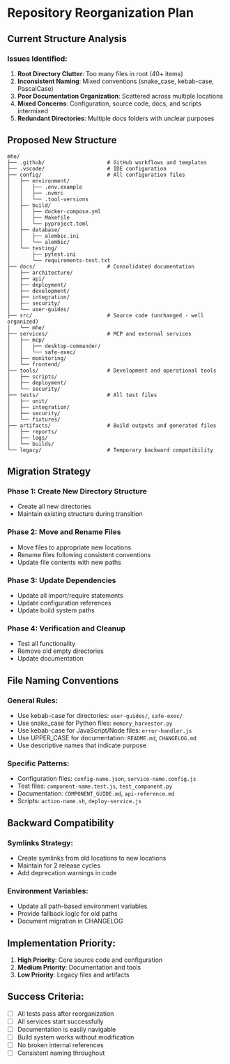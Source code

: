 # Repository Reorganization Plan

## Current Structure Analysis

### Issues Identified:
1. **Root Directory Clutter**: Too many files in root (40+ items)
2. **Inconsistent Naming**: Mixed conventions (snake_case, kebab-case, PascalCase)
3. **Poor Documentation Organization**: Scattered across multiple locations
4. **Mixed Concerns**: Configuration, source code, docs, and scripts intermixed
5. **Redundant Directories**: Multiple docs folders with unclear purposes

## Proposed New Structure

```
mhe/
├── .github/                    # GitHub workflows and templates
├── .vscode/                    # IDE configuration
├── config/                     # All configuration files
│   ├── environment/
│   │   ├── .env.example
│   │   ├── .nvmrc
│   │   └── .tool-versions
│   ├── build/
│   │   ├── docker-compose.yml
│   │   ├── Makefile
│   │   └── pyproject.toml
│   ├── database/
│   │   ├── alembic.ini
│   │   └── alembic/
│   └── testing/
│       ├── pytest.ini
│       └── requirements-test.txt
├── docs/                       # Consolidated documentation
│   ├── architecture/
│   ├── api/
│   ├── deployment/
│   ├── development/
│   ├── integration/
│   ├── security/
│   └── user-guides/
├── src/                        # Source code (unchanged - well organized)
│   └── mhe/
├── services/                   # MCP and external services
│   ├── mcp/
│   │   ├── desktop-commander/
│   │   └── safe-exec/
│   ├── monitoring/
│   └── frontend/
├── tools/                      # Development and operational tools
│   ├── scripts/
│   ├── deployment/
│   └── security/
├── tests/                      # All test files
│   ├── unit/
│   ├── integration/
│   ├── security/
│   └── fixtures/
├── artifacts/                  # Build outputs and generated files
│   ├── reports/
│   ├── logs/
│   └── builds/
└── legacy/                     # Temporary backward compatibility
```

## Migration Strategy

### Phase 1: Create New Directory Structure
- Create all new directories
- Maintain existing structure during transition

### Phase 2: Move and Rename Files
- Move files to appropriate new locations
- Rename files following consistent conventions
- Update file contents with new paths

### Phase 3: Update Dependencies
- Update all import/require statements
- Update configuration references
- Update build system paths

### Phase 4: Verification and Cleanup
- Test all functionality
- Remove old empty directories
- Update documentation

## File Naming Conventions

### General Rules:
- Use kebab-case for directories: `user-guides/`, `safe-exec/`
- Use snake_case for Python files: `memory_harvester.py`
- Use kebab-case for JavaScript/Node files: `error-handler.js`
- Use UPPER_CASE for documentation: `README.md`, `CHANGELOG.md`
- Use descriptive names that indicate purpose

### Specific Patterns:
- Configuration files: `config-name.json`, `service-name.config.js`
- Test files: `component-name.test.js`, `test_component.py`
- Documentation: `COMPONENT_GUIDE.md`, `api-reference.md`
- Scripts: `action-name.sh`, `deploy-service.js`

## Backward Compatibility

### Symlinks Strategy:
- Create symlinks from old locations to new locations
- Maintain for 2 release cycles
- Add deprecation warnings in code

### Environment Variables:
- Update all path-based environment variables
- Provide fallback logic for old paths
- Document migration in CHANGELOG

## Implementation Priority:

1. **High Priority**: Core source code and configuration
2. **Medium Priority**: Documentation and tools
3. **Low Priority**: Legacy files and artifacts

## Success Criteria:

- [ ] All tests pass after reorganization
- [ ] All services start successfully
- [ ] Documentation is easily navigable
- [ ] Build system works without modification
- [ ] No broken internal references
- [ ] Consistent naming throughout